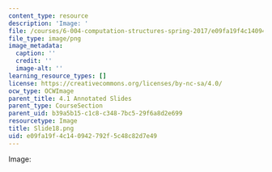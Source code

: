 ```yaml
---
content_type: resource
description: 'Image: '
file: /courses/6-004-computation-structures-spring-2017/e09fa19f4c140942792f5c48c82d7e49_Slide18.png
file_type: image/png
image_metadata:
  caption: ''
  credit: ''
  image-alt: ''
learning_resource_types: []
license: https://creativecommons.org/licenses/by-nc-sa/4.0/
ocw_type: OCWImage
parent_title: 4.1 Annotated Slides
parent_type: CourseSection
parent_uid: b39a5b15-c1c8-c348-7bc5-29f6a8d2e699
resourcetype: Image
title: Slide18.png
uid: e09fa19f-4c14-0942-792f-5c48c82d7e49
---
```

Image: 